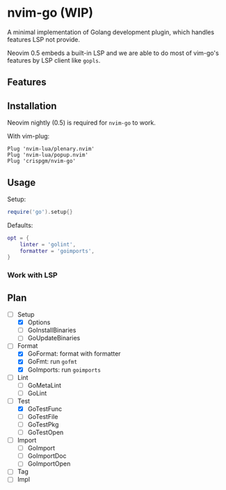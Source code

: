 # nvim-go (WIP)

A minimal implementation of Golang development plugin, which handles features LSP not provide.

Neovim 0.5 embeds a built-in LSP and we are able to do most of vim-go's features by LSP client like `gopls`.

## Features

## Installation

Neovim nightly (0.5) is required for `nvim-go` to work.

With vim-plug:
```viml
Plug 'nvim-lua/plenary.nvim'
Plug 'nvim-lua/popup.nvim'
Plug 'crispgm/nvim-go'
```

## Usage

Setup:
```lua
require('go').setup{}
```

Defaults:
```lua
opt = {
    linter = 'golint',
    formatter = 'goimports',
}
```

### Work with LSP

## Plan

- [ ] Setup
  - [x] Options
  - [ ] GoInstallBinaries
  - [ ] GoUpdateBinaries
- [ ] Format
  - [x] GoFormat: format with formatter
  - [x] GoFmt: run `gofmt`
  - [x] GoImports: run `goimports`
- [ ] Lint
  - [ ] GoMetaLint
  - [ ] GoLint
- [ ] Test
  - [x] GoTestFunc
  - [ ] GoTestFile
  - [ ] GoTestPkg
  - [ ] GoTestOpen
- [ ] Import
  - [ ] GoImport
  - [ ] GoImportDoc
  - [ ] GoImportOpen
- [ ] Tag
- [ ] Impl
